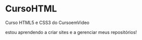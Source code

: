 # CursoHTML
 Curso HTML5 e CSS3 do CursoemVideo

 estou aprendendo a criar sites e a gerenciar meus repositórios!
